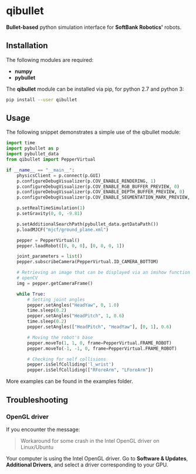 # qibullet

__Bullet-based__ python simulation interface for __SoftBank Robotics'__ robots.

## Installation

The following modules are required:
* __numpy__
* __pybullet__

The __qibullet__ module can be installed via pip, for python 2.7 and python 3:
```bash
pip install --user qibullet
```

## Usage

The following snippet demonstrates a simple use of the qibullet module:
```python
import time
import pybullet as p
import pybullet_data
from qibullet import PepperVirtual

if __name__ == "__main__":
    physicsClient = p.connect(p.GUI)
    p.configureDebugVisualizer(p.COV_ENABLE_RENDERING, 1)
    p.configureDebugVisualizer(p.COV_ENABLE_RGB_BUFFER_PREVIEW, 0)
    p.configureDebugVisualizer(p.COV_ENABLE_DEPTH_BUFFER_PREVIEW, 0)
    p.configureDebugVisualizer(p.COV_ENABLE_SEGMENTATION_MARK_PREVIEW, 0)

    p.setRealTimeSimulation(1)
    p.setGravity(0, 0, -9.81)

    p.setAdditionalSearchPath(pybullet_data.getDataPath())
    p.loadMJCF("mjcf/ground_plane.xml")

    pepper = PepperVirtual()
    pepper.loadRobot([0, 0, 0], [0, 0, 0, 1])

    joint_parameters = list()
    pepper.subscribeCamera(PepperVirtual.ID_CAMERA_BOTTOM)

    # Retrieving an image that can be displayed via an imshow function from
    # openCV
    img = pepper.getCameraFrame()

    while True:
        # Setting joint angles
        pepper.setAngles("HeadYaw", 0, 1.0)
        time.sleep(0.2)
        pepper.setAngles("HeadPitch", 1, 0.6)
        time.sleep(0.2)
        pepper.setAngles(["HeadPitch", "HeadYaw"], [0, 1], 0.6)

        # Moving the robot's base
        pepper.moveTo(1, 1, 0, frame=PepperVirtual.FRAME_ROBOT)
        pepper.moveTo(-1, -1, 0, frame=PepperVirtual.FRAME_ROBOT)

        # Checking for self collisions
        pepper.isSelfColliding('l_wrist')
        pepper.isSelfColliding(["RForeArm", "LForeArm"])
```

More examples can be found in the examples folder.

## Troubleshooting

### OpenGL driver
If you encounter the message:
> Workaround for some crash in the Intel OpenGL driver on Linux/Ubuntu

Your computer is using the Intel OpenGL driver. Go to __Software & Updates__, __Additional Drivers__, and select a driver corresponding to your GPU.

<!-- ![version](https://img.shields.io/badge/status-dev-orange.svg) -->
